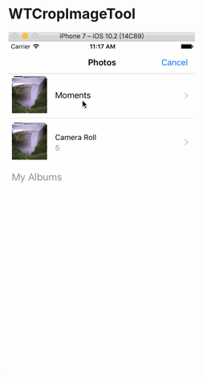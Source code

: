 # WTCropImageTool

![image](https://github.com/wt123ffhh/WTCropImageTool/blob/master/cropImage.gif )
